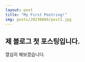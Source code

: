 ```yaml
---
layout: post
title: "My First Postring!"
img: posts/20230804/post1.jpg
---
```

## 제 블로그 첫 포스팅입니다.
열심히 해보겠습니다.
